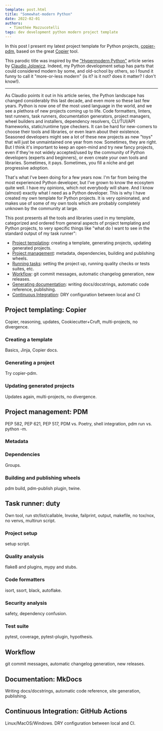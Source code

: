 ```yaml
---
template: post.html
title: "Somewhat-modern Python"
date: 2022-02-01
authors:
  - Timothée Mazzucotelli
tags: dev development python modern project template
---
```


In this post I present my latest project template for Python projects,
[copier-pdm](https://github.com/pawamoy/copier-pdmpoetry),
based on the great [Copier](https://github.com/copier-org/copier) tool.

This parodic title was inspired by the
["Hypermodern Python"](https://cjolowicz.github.io/posts/hypermodern-python-01-setup/)
article series by [Claudio Jolowicz](https://github.com/cjolowicz).
Indeed, my Python development setup has parts that could considered
modern by some, and old-school by others, so I found it funny
to call it "more-or-less modern" (is it? is it not? does it matter? I don't know!).

<!--more-->

---

As Claudio points it out in his article series,
the Python landscape has changed considerably this
last decade, and even more so these last few years.
Python is now one of the most used language in the world,
and we see a plethora of new projects coming up to life.
Code formatters, linters, test runners, task runners,
documentation generators, project managers, wheel builders
and installers, dependency resolvers, CLI/TUI/API frameworks,
static/runtime type checkers. It can be hard
for new-comers to choose their tools and libraries,
or even learn about their existence. Seasoned developers
might see a lot of these new projects as new "toys"
that will just be unmaintained one year from now.
Sometimes, they are right. But I think it's important
to keep an open-mind and try new fancy projects,
even if they're not widely accepted/used by
the community of Python developers (experts and beginners),
or even create your own tools and libraries. Sometimes, it pays.
Sometimes, you fill a niche and get progressive adoption.

That's what I've been doing for a few years now.
I'm far from being the most experienced Python developer,
but I've grown to know the ecosytem quite well.
I have my opinions, which not everybody will share.
And I know (almost) exactly what I need as a Python developer.
This is why I have created my own template for Python projects.
It is very opinionated, and makes use of some of my own tools
which are probably completely unknown by the community at large.

This post presents all the tools
and libraries used in my template, categorized and ordered
from general aspects of project templating and Python projects,
to very specific things like "what do I want to see in the
standard output of my task runner":

- [Project templating](#project-templating-copier): creating a template, generating projects, updating generated projects.
- [Project management](#project-management-pdm): metadata, dependencies, building and publishing wheels.
- [Running tasks](#task-runner-duty): setting the project up, running quality checks or tests suites, etc.
- [Workflow](#workflow): git commit messages, automatic changelog generation, new releases.
- [Generating documentation](#documentation-mkdocs): writing docs/docstrings, automatic code reference, publishing.
- [Continuous Integration](#continuous-integration-github-actions): DRY configuration between local and CI

## Project templating: Copier

Copier, reasoning, updates, Cookiecutter+Cruft, multi-projects, no divergence.

### Creating a template

Basics, Jinja, Copier docs.

### Generating a project

Try copier-pdm.

### Updating generated projects

Updates again, multi-projects, no divergence.

## Project management: PDM

PEP 582, PEP 621, PEP 517, PDM vs. Poetry, shell integration, pdm run vs. python -m.

### Metadata

### Dependencies

Groups.

### Building and publishing wheels

pdm build, pdm-publish plugin, twine.

## Task runner: duty

Own tool, run str/list/callable, Invoke, failprint, output, makefile, no tox/nox, no venvs, multirun script.

### Project setup

setup script.

### Quality analysis

flake8 and plugins, mypy and stubs.

### Code formatters

isort, ssort, black, autoflake.

### Security analysis

safety, dependency confusion.

### Test suite

pytest, coverage, pytest-plugin, hypothesis.

## Workflow

git commit messages, automatic changelog generation, new releases.

## Documentation: MkDocs

Writing docs/docstrings, automatic code reference, site generation, publishing.

## Continuous Integration: GitHub Actions

Linux/MacOS/Windows. DRY configuration between local and CI.
